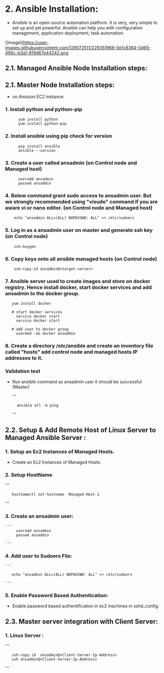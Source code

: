 # 2. Ansible Installation:
- Ansible is an open-source automation platform. It is very, very simple to set up and yet powerful. Ansible can help you with configuration management, application   deployment, task automation.

![image](https://user-images.githubusercontent.com/129072511/229351968-0e1c8364-0d65-496c-b0a1-819d67e44242.png


## 2.1. Managed  Ansible Node  Installation steps:

## 2.1. Master Node Installation steps:
+ on Amazon EC2 instance:

### 1. Install python and python-pip

          yum install python
          yum install python-pip

### 2. Install ansible using pip check for version

          pip install ansible
          ansible --version

### 3. Create a user called ansadmin (on Control node and Managed host)

          useradd ansadmin
          passwd ansadmin

### 4. Below command grant sudo access to ansadmin user. But we strongly recommended using "visudo" command if you are aware vi or nano editor. (on Control node and        Managed host)

        
        echo "ansadmin ALL=(ALL) NOPASSWD: ALL" >> /etc/sudoers

### 5. Log in as a ansadmin user on master and generate ssh key (on Control node)

        ssh-keygen

### 6. Copy keys onto all ansible managed hosts (on Control node)

        ssh-copy-id ansadmin@<target-server>

### 7. Ansible server used to create images and store on docker registry. Hence install docker, start docker services and add ansadmin to the docker group.

       yum install docker

       # start docker services 
         service docker start
         service docker start 

       # add user to docker group 
         usermod -aG docker ansadmin

### 8. Create a directory /etc/ansible and create an inventory file called "hosts" add control node and managed hosts IP addresses to it.

### Validation test
- Run ansible command as ansadmin user it should be successful (Master)


    '''
    
        ansible all -m ping
 
    '''
  


## 2.2. Setup & Add Remote Host of Linux Server to Managed Ansible Server :

### 1. Setup an Ec2 Instances of Managed Hosts.

- Create an Ec2 Instances of Managed Hosts.

### 2. Setup HostName 

   '''
   
       hostnamectl set-hostname  Managed-Host-1
   
   '''
  
 ### 3. Create an ansadmin user:
 
    '''
         useradd ansadmin
         passwd ansadmin
  
    '''
  
 ### 4. Add user to Sudoers File:
 
    '''
    
       echo "ansadmin ALL=(ALL) NOPASSWD: ALL" >> /etc/sudoers
    
    '''
 
 ### 5. Enable Password Based Authentication:
 
 - Enable password based authentification in ec2 machines in sshd_config.
 

## 2.3. Master server integration with Client Server:
 
### 1. Linux Server :
    

'''
    
       ssh-copy-id  ansadmin@<Client-Server-Ip-Address>
       ssh ansadmin@<Client-Server-Ip-Address>
       
'''
   

